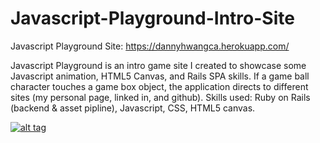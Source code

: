 # Javascript-Playground-Intro-Site

Javascript Playground Site: https://dannyhwangca.herokuapp.com/

Javascript Playground is an intro game site I created to showcase some Javascript animation, HTML5 Canvas, and Rails SPA skills. If a game ball character touches a game box object, the application directs to different sites (my personal page, linked in, and github). Skills used: Ruby on Rails (backend & asset pipline), Javascript, CSS, HTML5 canvas.

<a href="https://dannyhwangca.herokuapp.com/">![alt tag](http://i.imgur.com/pp2d9ts.png)

